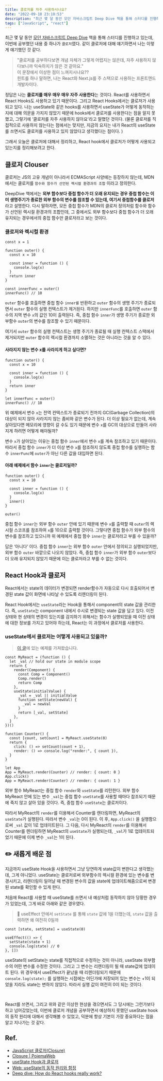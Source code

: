 ```yaml
---
title: 클로저를 자주 사용하시나요?
date: "2022-09-18 23:18:53"
description: "최근 몇 달 동안 모던 자바스크립트 Deep Dive 책을 통해 스터디를 진행하고 있는데, 이번에 공부했던 내용 중 하나가 `클로저`였다. 같이 클로저에 대해 얘기하면서 나는 이렇게 얘기했던 것 같다. “클로저를 공부하다보면 개념 자체가 그렇게 어렵지는 않은데, 자주 사용하지 않다보니까 익숙하지가 않은 것 같아요.” 이 문장에서 이상한 점이 느껴지시나요?? 힌트를 하나 말하면, 나는 React와 Next.js를 주 스택으로 사용하는 프론트엔드 개발자이다."
tags: ["JavaScript", "react"]
---
```


최근 몇 달 동안 [모던 자바스크립트 Deep Dive](http://www.yes24.com/Product/Goods/92742567) 책을 통해 스터디를 진행하고 있는데, 이번에 공부했던 내용 중 하나가 `클로저`였다. 같이 클로저에 대해 얘기하면서 나는 이렇게 얘기했던 것 같다.

> "클로저를 공부하다보면 개념 자체가 그렇게 어렵지는 않은데, 자주 사용하지 않다보니까 익숙하지가 않은 것 같아요."
> <br>
> 이 문장에서 이상한 점이 느껴지시나요??
> <br>
> 힌트를 하나 말하면, 나는 React와 Next.js를 주 스택으로 사용하는 프론트엔드 개발자이다.

정답은 나는 **클로저를 매우 매우 매우 자주 사용한다**는 것이다. React를 사용하면서 React Hooks도 사용하고 있기 때문이다. 그리고 React Hooks에서는 클로저가 사용되고 있다. 나는 useState와 같은 hooks를 사용하면서 useState가 어떻게 동작하는지에 대해 의문을 가지지 않았기 때문에 hooks에서 클로저를 사용한다는 점을 알지 못했고, 그렇기에 ‘클로저를 자주 사용하지 않아요'라고 말했던 것이다. (물론 클로저를 직접적으로 사용하지 않는다는 점에서는 맞지만, 지금의 요지는 내가 React의 useState를 쓰면서도 클로저를 사용하고 있지 않았다고 생각했다는 점이다. )

그래서 오늘은 클로저에 대해서 정리하고, React hook에서 클로저가 어떻게 사용되고 있는지를 정리해보려고 한다.

## 클로저 Clouser

클로저는 JS의 고유 개념이 아니라서 ECMAScript 사양에는 등장하지 않는데, MDN에서는 클로저를 `함수와 함수가 선언된 렉시컬 환경과의 조합` 이라고 정의한다.

DeepDive 책에서는 **외부 함수보다 중첩 함수가 더 오래 유지되는 경우 중첩 함수는 이미 생명주기가 종료한 외부 함수의 변수를 참조할 수 있는데, 여기서 중첩함수를 클로저**라고 설명한다. 다시 말하자면, 모든 중첩 함수가 MDN의 클로저 정의처럼 함수와 함수가 선언된 렉시컬 환경과의 조합인데, 그 중에서도 외부 함수보다 중첩 함수가 더 오래 유지되는 경우에서의 중첩 함수만 클로저라고 보는 것이다.

### 클로저와 렉시컬 환경

```tsx
const x = 1

function outer() {
  const x = 10

  const inner = function () {
    console.log(x)
  }
  return inner
}

const innerFunc = outer()
innerFunc() // 10
```

`outer` 함수를 호출하면 중첩 함수 `inner를` 반환하고 `outer` 함수의 생명 주기가 종료되면서 `outer` 함수의 실행 컨텍스트가 제거된다. 하지만 `innerFunc`를 호출하면 `outer` 함수의 지역 변수 `x`의 값인 10이 출력된다. 즉, 중첩 함수 `inner`가 생명 주기가 종료한 외부함수 `outer`의 변수를 참조할 수 있기 때문이다.

여기서 `outer` 함수의 실행 컨텍스트는 생명 주기가 종료될 때 실행 컨텍스트 스택에서 제거되지만 `outer` 함수의 렉시컬 환경까지 소멸하는 것은 아니라는 것을 알 수 있다.

#### 사라지지 않는 변수 x를 사라지게 하고 싶다면?

```tsx
function outer() {
  const x = 10

  const inner = function () {
    console.log(x)
  }
  return inner
}

let innerFunc = outer()
innerFunc() // 10
```

위 예제에서 변수 `x`는 전역 컨텍스트가 종료되기 전까지 GC(Garbage Collection)의 대상이 되지 않아 사라지지 않는 좀비와 같은 변수가 된다. 더 이상 필요가 없는데, 계속 살아있다면 메모리에 영향이 갈 수도 있기 때문에 변수 `x`를 GC의 대상으로 만들어 사라지게 하려면 어떻게 해야될까?

변수 `x`가 살아있는 이유는 중첩 함수 `inner`에서 변수 `x`를 계속 참조하고 있기 때문이다. 따라서 중첩 함수 `inner`가 더 이상 변수 `x`를 참조하지 않도록 중첩 함수를 실행하는 함수 `innerFunc`에 `outer`가 아닌 다른 값을 대입하면 된다.

#### 아래 예제에서 함수 `inner`는 클로저일까?

```tsx
function outer() {
  const x = 10

  const inner = function () {
    console.log(x)
  }
  inner()
}

outer()
```

중첩 함수 `inner`는 외부 함수 `outer` 안에 있기 때문에 변수 `x`를 출력할 때 `outer`의 렉시컬 스코프를 참조하여 `x`를 10으로 출력할 것이다. 그렇다면 중첩 함수가 외부 함수의 변수를 참조하고 있으니까 위 예제에서 중첩 함수 `inner`는 클로저라고 부를 수 있을까?

답은 ‘아니다’ 이다. 중첩 함수 `inner`는 외부 함수 `outer` 안에서 정의되고 실행되었지만, 외부 함수 `outer` 바깥으로 나오지 않았다. 즉, 중첩 함수 `inner`가 외부 함수 `outer`보다 더 오래 유지되지 않았기 때문에 이는 클로저라고 부를 수 없는 것이다.

## React Hook과 클로저

React에서는 state의 데이터가 변경되면 render함수가 자동으로 다시 호출되어서 변경된 state 값이 화면에 나타날 수 있도록 리렌더링이 된다.

React Hook에서는 `useState`라는 Hook을 통해서 component의 state 값을 관리한다. 즉, `useState`는 component 내에서 수시로 변경되는 state 값을 담고 있다. 이전 상태와 현 상태의 변경이 있는지를 감지하기 위해서는 함수가 실행되었을 때 이전 상태에 대한 정보를 가지고 있어야 하는데, React는 이 과정에서 클로저를 사용한다.

### useState에서 클로저는 어떻게 사용되고 있을까?

> [이 글](https://www.netlify.com/blog/2019/03/11/deep-dive-how-do-react-hooks-really-work/)에 있는 예제를 가져왔습니다.

```tsx
const MyReact = (function () {
  let _val // hold our state in module scope
  return {
    render(Component) {
      const Comp = Component()
      Comp.render()
      return Comp
    },
    useState(initialValue) {
      _val = _val || initialValue
      function setState(newVal) {
        _val = newVal
      }
      return [_val, setState]
    },
  }
})()

function Counter() {
  const [count, setCount] = MyReact.useState(0)
  return {
    click: () => setCount(count + 1),
    render: () => console.log("render:", { count }),
  }
}

let App
App = MyReact.render(Counter) // render: { count: 0 }
App.click()
App = MyReact.render(Counter) // render: { count: 1 }
```

외부 함수 MyReact는 중첩 함수 `render`와 `useState`를 리턴한다. 외부 함수 MyReact 안에 있는 변수 `_val`는 중첩 함수 `useState`를 사용할 때마다 참조되기 때문에 죽지 않고 살아 있을 것이다. 즉, 중첩 함수 `useState`는 클로저이다.

따라서 MyReact의 `render`를 이용해서 Counter를 렌더링하면, MyReact의 `useState`가 실행된다. 따라서 변수 `_val`는 0이 된다. 이 후, `App.click()` 을 실행함으로써 `_val` 값이 1로 업데이트된다. 그 다음, 다시 MyReact의 `render`를 이용해서 Counter를 렌더링하면 MyReact의 `useState`가 실행되는데, `_val`가 1로 업데이트되었기 때문에 이제 변수 `_val`는 1이 된다.

## ✏️ 새롭게 배운 점

지금까지 useState Hook을 사용하면서 그냥 당연하게 state값이 변한다고 생각했는데, 그게 아니었다. useState는 클로저로써 외부함수의 렉시컬 환경에 있는 변수를 변경시키고, 리렌더링이 일어날 때 변경된 변수의 값을 state에 업데이트해줌으로써 변경된 state를 확인할 수 있게 한다.

처음에 React를 사용할 때 useState를 쓰면서 내 예상처럼 동작하지 않아 당황한 경우가 있었는데, 그게 바로 아래와 같은 경우였다.

> 🤔 useEffect 안에서 `setState` 를 통해 `state` 값에 1을 더했는데, `state` 값을 출력하면 왜 여전히 0일까

```tsx
const [state, setState] = useState(0)

useEffect(() => {
  setState(state + 1)
  console.log(state) // 0
}, [])
```

useState의 setState는 state를 직접적으로 수정하는 것이 아니라, useState 외부함수의 어떤 변수를 수정한 것이다. 그리고 그 변수는 리렌더링이 될 때 state값에 업데이트 된다. 위 경우에서 useEffect가 끝났을 때 리렌더링되기 때문에 `console.log(state);` 를 실행하는 시점에는 어딘가에 저장되어 있는 변수는 +1이 되었을 지라도 state는 변하지 않았다. 따라서 실행 값이 여전히 0이 되는 것이다.

<br>

React를 쓰면서, 그리고 위와 같은 이상한 현상을 겪으면서도 그 당시에는 그런가보다 하고 넘어갔었는데, 이번에 클로저 개념을 공부하면서 예상하지 못했던 useState hook의 동작 원리에 대해서 생각해볼 수 있었고, 덕분에 항상 기본이 가장 중요하다는 점을 알고 지나가는 것 같다.

## Ref.

- [JavaScript 클로저(Closure)](https://hyunseob.github.io/2016/08/30/javascript-closure/)
- [Closure | PoiemaWeb](https://poiemaweb.com/js-closure)
- [useState Hook과 클로저](https://velog.io/@ggong/useState-Hook%EA%B3%BC-%ED%81%B4%EB%A1%9C%EC%A0%80)
- [Web: useState의 동작 원리와 함정](https://medium.com/hcleedev/web-usestate%EC%9D%98-%EB%8F%99%EC%9E%91-%EC%9B%90%EB%A6%AC%EC%99%80-%ED%95%A8%EC%A0%95-7b4825c16b9)
- [Deep dive: How do React hooks really work?](https://www.netlify.com/blog/2019/03/11/deep-dive-how-do-react-hooks-really-work/)
